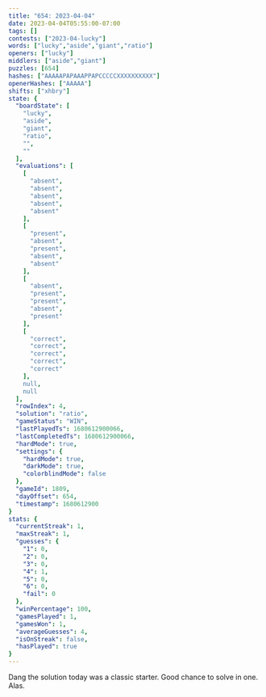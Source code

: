 ```yaml
---
title: "654: 2023-04-04"
date: 2023-04-04T05:55:00-07:00
tags: []
contests: ["2023-04-lucky"]
words: ["lucky","aside","giant","ratio"]
openers: ["lucky"]
middlers: ["aside","giant"]
puzzles: [654]
hashes: ["AAAAAPAPAAAPPAPCCCCCXXXXXXXXXX"]
openerHashes: ["AAAAA"]
shifts: ["xhbry"]
state: {
  "boardState": [
    "lucky",
    "aside",
    "giant",
    "ratio",
    "",
    ""
  ],
  "evaluations": [
    [
      "absent",
      "absent",
      "absent",
      "absent",
      "absent"
    ],
    [
      "present",
      "absent",
      "present",
      "absent",
      "absent"
    ],
    [
      "absent",
      "present",
      "present",
      "absent",
      "present"
    ],
    [
      "correct",
      "correct",
      "correct",
      "correct",
      "correct"
    ],
    null,
    null
  ],
  "rowIndex": 4,
  "solution": "ratio",
  "gameStatus": "WIN",
  "lastPlayedTs": 1680612900066,
  "lastCompletedTs": 1680612900066,
  "hardMode": true,
  "settings": {
    "hardMode": true,
    "darkMode": true,
    "colorblindMode": false
  },
  "gameId": 1809,
  "dayOffset": 654,
  "timestamp": 1680612900
}
stats: {
  "currentStreak": 1,
  "maxStreak": 1,
  "guesses": {
    "1": 0,
    "2": 0,
    "3": 0,
    "4": 1,
    "5": 0,
    "6": 0,
    "fail": 0
  },
  "winPercentage": 100,
  "gamesPlayed": 1,
  "gamesWon": 1,
  "averageGuesses": 4,
  "isOnStreak": false,
  "hasPlayed": true
}
---
```

<!-- more -->
Dang the solution today was a classic starter. Good chance to solve in one. Alas. 

